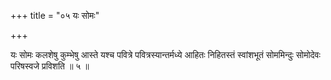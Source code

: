 +++
title = "०५ यः सोमः"

+++

यः सोमः कलशेषु कुम्भेषु आस्ते यश्च पवित्रे पवित्रस्यान्तर्मध्ये आहितः निहितस्तं स्वांशभूतं सोममिन्दुः सोमोदेवः परिषस्वजे प्रविशति ॥ ५ ॥